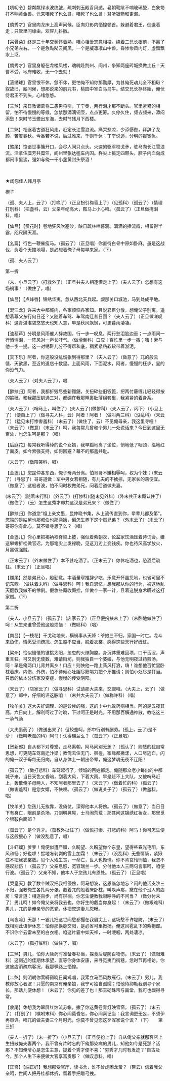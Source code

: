 <!-- { "loadSidebar": true } -->
【叨叨令】碧粼粼绿水波纹皱，疏刺刺玉殿香风透。皂朝靴跐不响玻璃甃，白象笏打不响黄金兽。元来咱死了也么哥，咱死了也么哥！耳听银箭和更漏。

【倘秀才】官里向龙床上高声问候，臣向灯影内恓惶顿首。躲避着君王，倒退着走；只管里问缘由，欢容儿抖擞。

【呆骨朵】终是三十年交契怀着熟，咱心相爱志意相投。绕着二兄长根前，不离了小兄弟左右。一个是急飐飐云间凤，一个是威凛凛山中兽。昏惨惨风内灯，虚飘飘水上沤。

【倘秀才】官里身躯在龙楼凤楼，魂魄赴荆州、阆州，争知两座砖城换做土丘！天曹不受，地府难收，无一个去就！

【滚绣球】官里恨不休，怨不休，更怕俺不知你那勤厚，为甚俺死魂儿全不相瞅？叙故旧，厮问候，想那说来的前咒书，桃园中宰白马乌牛。结交兄长存终始，俺伏侍君王不到头，心绪悠悠。

【三煞】来日教诸葛将二愚男将引，丁宁奏，两行泪才那不断头。官里紧紧的相留，怕不待慢慢的等候，怎禁那滴滴铜壶，点点更筹。久停久住，频去频来，添闷添愁！来时节玉蟾出东海，去时节残月下西楼。

【二煞】相逐着古道狂风走，赶定长江雪浪流。痛哭悲凉，少添僝僽，拜辞了龙颜，苦度春秋。今番若不说，后过难来，千则千休；丁宁说透，分明的报冤仇。

【煞尾】饱谙世事慵开口，会尽人间只点头。火速的驱军校戈矛，驻马向长江雪浪流。活拿住糜芳共糜竺，阆州里张达槛车内囚。杵尖上挑定四颗头，腔子内血向成都闹市里流，强如与俺一千小盏黄封头祭酒！

　

★闺怨佳人拜月亭

楔子

（孤、夫人上，云了）（打唤了）（正旦扮引梅香上了）（见孤科）（孤云了）（情理打别科）（把盏科，云）父亲年纪高大，鞍马上小心咱。（孤云了）（正旦做掩泪科，唱）

【仙吕】【赏花时】卷地狂风吹塞沙，映日疏林啼暮鸦。满满的捧流霞，相留得半霎，咫尺隔天涯。

【幺篇】行色一鞭催瘦马。（孤云了）（正旦唱）你直待白骨中原如卧麻。虽是这战伐，负着个天摧地塌，是必想着俺子母每早来家。（下）

（孤、夫人云了）

第一折

（末、小旦云了）（打救外了）（正旦共夫人相逐慌走上了）（夫人云了）怎想有这场祸事！（做住了，唱）

【仙吕】【点烽唇】锦绣华夷，忽从西北天兵起。觑那关口城池，马到处成平地。

【混江龙】许来大中都城内，各家烦恼各家知。且说君臣分散，想俺父子别离。遥想着尊父东行何日还？又随着车驾、车驾南迁甚日回？（夫人云了）（正旦做嗟叹科）这青湛湛碧悠悠天也知人意，早是秋风飒飒，可更暮雨凄凄。

【油葫芦】分明是风雨催人辞故国，行一步一叹息。两行愁泪脸边垂；一点雨间一行恓惶泪，一阵风对一声长吁气。（做滑倒科）口应！百忙里一步一撒；嗨！索与他一步一提。这一对绣鞋儿分不得帮和底，稠紧紧粘软软带着淤泥。

【天下乐】阿者，你这般没乱慌张到得那里？（夫人云了）（做意了）兀的般云低、天欲黑，至近的道店十数里。上面风雨，下面泥水，阿者，慢慢的枉步，显的你没气力。

（夫人云了）（对夫人云了），唱

【醉扶归】阿者，我都折毁尽些新鐶鏸，关扭碎些旧钗篦，把两付藤缠儿轻轻得按的揙秕，和我那压钏通三对，都绷在我那睡裹肚薄绵套里，我紧紧的着身系。

（夫人云了）（哨马上，叫住了）(夫人云了)(做惨科）（夫人云了，闪下）（小旦上了）（便自上了）（做寻夫人科，云）阿者！阿者！（做叫两三科）（没乱科）（末云了）（猛见末打惨害羞科）（末云了）（做住了，云）不见俺母亲，我这里寻哩！（末云了）（做意）（末云了）呵，我每常几曾和个男儿一处说话来？今日到这里无奈处，也怎生呵是那？（唱）

【后庭花】每常我听得绰的说个女婿，我早豁地离了坐位，悄地低了咽颈，缊地红了面皮。如今索强支持，如何回避？藉不的那羞共耻。

（末云了）（做陪笑科，唱）

【金盏儿】您昆仲各东西，俺子母两分离。怕哥哥不嫌相辱呵，权为个妹；（末云了）（寻思了）哥哥道做：军中男女若相随，有儿夫的不掳掠，无家长的落便宜。（做意了）这般者波，怕不问时权做弟兄，问着后道做夫妻。

(末云了)（随着末行科）（外云了）(打惨科)(随末见外科）（外末共正末厮认住了）（做住了）（云）怎生这秀才却共这汉是弟兄来？（做住了）

【醉扶归】你道您"祖上亲文墨，昆仲晓书集，从上流传直到你，辈辈儿都及第"。您端的是姑舅也那叔伯也那两姨，偏怎生养下这个贼兄弟？（外末云了）（末云了）哥哥你有此心，莫不错寻思了么？（唱）

【金盏儿】你心里把褐衲袄脊梁上披，强似着紫朝衣，论盆家饮酒压着诗词会。嫌这攀蟾折桂做官迟，为那笔尖上发禄晚，见这刀刃上变钱疾。你也待风高学放火，月黑做强贼。

（正末云了）（外末做住了）本不甚吃酒了。（正末云了）你休吃酒也，恐酒后疏狂。（末云了）（正旦唱）

【赚尾】然是弟兄心，殷勤意。本酒量窄推辞少吃，乐意开怀虽恁地，也省可里不记东西。（做扶着末科）（做寻思科）呵！我自思忆，想我那从你的行为，被这地乱天翻教我做不的伶俐。假妆些厮收厮拾，佯做个一家一计，且着这脱身术瞒过这打家贼。（下）

第二折

（夫人、小旦云了）（孤云了）（店家云了）（正旦便扮扶末上了）（末卧地做住了）呵！从生来谁曾受他这般烦恼！（做叹科）（唱）

【南吕】【一枝花】干戈动地来，横祸事从天降：爷娘三不归，家国一时亡。龙斗来鱼伤，情愿受消疏况。怎生般不应当，脱着衣裳，感得这些天行好缠仗。

【梁州】恰似悒悒的锥挑太阳，忽忽的火燎胸膛。身沉体重难回项，口干舌涩，声重言狂。可又别无使数，难请街坊，则我独自一个婆娘，与他无明夜过药煎汤。呵！早是俺两口儿背井离乡！口应！则怏他一路上荡风打浪，嗨！谁想他百忙里卧枕着床。内伤、外伤，怕不待倾心吐胆尽筋竭力把个牙推请；则怕小处尽是打当。只愿的依本分伤家没变症，慢慢的传受阴阳。

（末云了）（店家云了）（做寻思科）试请那大夫来，交觑咱。（大夫上，云了）（做意了）郎中，仔细的评这脉咱！（末共大夫云了）（做称许科）（唱）

【牧羊关】这大夫好调理，的是诊候的强，这的十中九敢药病相当。阿的是五夜其高，六日向上，解利呵过了时晌，下过呵正是时光。不用那百解通神散，教吃这三一承气汤

（大夫裹药了）（做送出来了）但较些呵，郎中行别有酬劳。(孤上，云了)是不沙！（做叫老孤的科）阿马！认得瑞兰么？（孤云了）（正旦唱）

【贺新郎】自从都下对尊堂，走马离朝，阿马间别无恙？（孤认了）则恁的犹自常思想，可更随车驾南迁汴梁；教俺去住无门、徊徨，家缘都撇漾，人口尽逃亡，闪的俺一双子母每无归向。自从身体上一朝出帝辇，俺这梦魂无夜不辽阳！

（孤云了）（做打悲科）车驾起行了，倾城的百姓都走。俺随那众老小每出的中都城子来，当日天色又昏暗，刮着大风，下着大雨。早是赶不上大队，又被哨马赶上，轰散俺子母两人，不知阿者那里去了！（末云了）（做着忙的科）（孤云了）（做害羞科）是您女婿，不快哩。（孤云了）（做说关子了）（孤云了）（做羞科，唱）

【牧羊关】您孩儿无挨靠，没倚仗，深得他本人将傍。（孤云了）（做意了）当日目下有身亡，眼前是杀场。刀剑明晃晃，士马闹荒荒；那其间这锦绣红妆女，那里觅个银鞍白面郎？

（孤云了）是个秀才。（孤教外扯住了）（做慌打惨、打悲的科）阿马！你可怎生便与这般狠心？（做没乱意了，唱）

【斗虾蟆】爹爹！俺便似遭严腊，久盼望、久盼望你个东皇，望得些春光艳阳，东风和畅；好也啰！揾地冻剥剥的雪上加霜！（末云了）（没乱科）无些情肠，紧揪住不把我衣裳放。见个人残生丧，一命亡，世人也惭惶。你不肯哀怜悯恤，我怎不感叹悲伤！（孤云了）父亲息怒，宽容瑞兰一步。分付他本人三两句言事呵，咱便行波。（孤云了）父亲不知，他本人于您孩儿有恩处。（孤云了）（正旦唱）

【哭皇天】教了数个贼汉把我相侵傍，阿马想波，这恩临怎地忘？闪的他活支沙三不归，强教俺生各扎两分张。觑着兀的般着床卧枕，叫唤声疼，撇在他个没人的店房！常言道：相逐百步，尚有徘徊。你怎生便教我眼睁睁的不问当？（做分付末了）男儿呵！如今俺父亲将我去也，你好生的觑当你身起！（末云了）（做艰难科）男儿，兀的是俺亲爷的恶党，休把您这妻儿怨畅。

【乌夜啼】天那！一霎儿把这世间愁都撮在我眉尖上，这场愁不许堤防。（末云了）既相别此语伊休忘：怕你那换脉交阳，是必省可里掀扬。俺这风雹乱下的紫袍郎。不识你个云雷未至的白衣相。咱这片霎中如天祥，一时哽咽，两处凄凉。

（末云了）（孤打催科）（做住了，唱）

【三煞】男儿，怕你大赎药时准备春衫当，探食后堤防百物伤。（末云了）（做艰难科）这侧近的佳期休承望，直等你身体安康，来寻觅夷门街巷，恁时节再相访。你这旅店消疏病客况，我那驿路上恓惶。

【二煞】则明朝你索綺窗晓日闻鸡唱，我索立马西风数雁行。（末云了）男儿，我教你放心者波！只愿的南京有俺亲娘，我宁可独自孤孀；怕他待抑勒我别寻个家长，那话儿便休想！（末云了）你见的差了也！那玉砌珠帘与画堂，我可也觑得寻常。

【收尾】休想我为翠屏红烛流苏帐，撇了你这黄卷青灯映雪窗。（孤云了）（末云了）（打别了）（嘱咐末科）你心间莫昏忘，你心间索记当：我言词更无妄，不须伊再审详。咱兀的做夫妻三个月时光，你莫不曾见您这歹浑家说个谎？（下）
　
第三折

（夫人一折了）（末一折了）（小旦云了）（正旦便扮上了）自从俺父亲就那客店上生扭散俺夫妻两个，我不曾有片时忘的下俺那染病的男儿，知他如今是死那？活那？不知俺爷心是怎生主意，提着个秀才便不喜："穷秀才几时有发迹？"自古及今，那个人生下来便做大官享富贵那？（做叹息科，唱）

【正宫】【端正好】我想那受官厅，读书舍，谁不曾虎困龙蛰？（带云）信着我父亲呵，世间人把丹桂都休折，留着手把雕弓拽。

